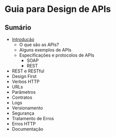 # Guia para Design de APIs

## Sumário

- [Introdução](introduction.md)
  - O que são as APIs?
  - Alguns exemplos de APIs
  - Especificações e protocolos de APIs
    - SOAP
    - REST
- REST e RESTful
- Design First
- Verbos HTTP
- URLs
- Parâmetros
- Contratos
- Logs
- Versionamento
- Segurança
- Tratamento de Erros
- Erros HTTP
- Documentação
